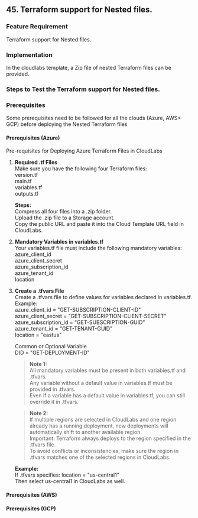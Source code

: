 ## 45. Terraform support for Nested files. 

### Feature Requirement

Terraform support for Nested files. 

### Implementation

In the cloudlabs template, a Zip file of nested Terraform files can be provided.

### Steps to Test the Terraform support for Nested files. 

### Prerequisites

Some prerequisites need to be followed for all the clouds (Azure, AWS< GCP) before deploying the Nested Terraform files

#### Prerequisites (Azure) 

Pre-requisites for Deploying Azure Terraform Files in CloudLabs
      
1. **Required .tf Files** </br>
   Make sure you have the following four Terraform files: </br>
   version.tf </br>
   main.tf </br>
   variables.tf </br>
   outputs.tf </br>
      
   **Steps:** </br>
   Compress all four files into a .zip folder. </br>
   Upload the .zip file to a Storage account. </br>
   Copy the public URL and paste it into the Cloud Template URL field in CloudLabs. </br>
      
2. **Mandatory Variables in variables.tf** </br>
    Your variables.tf file must include the following mandatory variables: </br>
    azure\_client\_id </br>
    azure\_client\_secret </br>
    azure\_subscription\_id </br>
    azure\_tenant\_id </br>
    location </br>
      
3. **Create a .tfvars File** </br>
   Create a .tfvars file to define values for variables declared in variables.tf. </br>
   Example: </br>
   azure\_client\_id       = "GET-SUBSCRIPTION-CLIENT-ID" </br>
   azure\_client\_secret   = "GET-SUBSCRIPTION-CLIENT-SECRET" </br>
   azure\_subscription\_id = "GET-SUBSCRIPTION-GUID" </br>
   azure\_tenant\_id       = "GET-TENANT-GUID" </br>
   location              = "eastus" </br>
      
   Common or Optional Variable  </br>
   DID = "GET-DEPLOYMENT-ID" </br>
      
   >**Note 1:** </br>
   All mandatory variables must be present in both variables.tf and .tfvars. </br>
   Any variable without a default value in variables.tf must be provided in .tfvars. </br>
   Even if a variable has a default value in variables.tf, you can still override it in .tfvars. </br>
      
   >**Note 2:** </br> 
   If multiple regions are selected in CloudLabs and one region already has a running deployment, new deployments will automatically shift to another available region. </br>
   Important: Terraform always deploys to the region specified in the .tfvars file. </br>
   To avoid conflicts or inconsistencies, make sure the region in .tfvars matches one of the selected regions in CloudLabs. </br>
      
   **Example:** </br>
   If .tfvars specifies: location = "us-central1" </br>
   Then select us-central1 in CloudLabs as well. </br>


#### Prerequisites (AWS) 


#### Prerequisites (GCP) 
